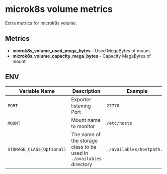 # microk8s volume metrics

Extra metrics for microk8s volume.

## Metrics

- **microk8s_volume_used_mega_bytes** - Used MegaBytes of mount
- **microk8s_volume_capacity_mega_bytes** - Capacity MegaBytes of mount

## ENV

| Variable Name             | Description                                                           | Example                    |
|---------------------------|-----------------------------------------------------------------------|----------------------------|
| `PORT`                    | Exporter listening Port                                               | `27770`                    |
| `MOUNT`                   | Mount name to monitor                                                 | `/etc/hosts`               |
| `STORAGE_CLASS(Optional)` | The name of the storage class to be used in  `./availables` directory | `./availables/hostpath.ts` |
